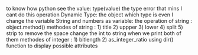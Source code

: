 to know how python see the value: type(value)
the type error that mins I cant do this operation
Dynamic Type:
the object which type is even I change the variable
String and numbers as variable:
the operation of string :
object.method()
methodes of string : 1) title
                                2) uppper
                                3) lower
                                4) split
                                5) strip to remove the space
change the int to string when we print both of them
methodes of integer : 1) bitlength
                                   2) as_integer_ratio
using dir() function to display possible attributes 

